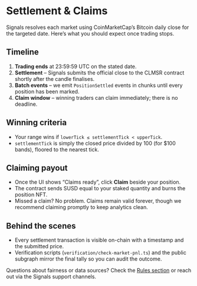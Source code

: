 # Settlement & Claims

Signals resolves each market using CoinMarketCap’s Bitcoin daily close for the targeted date. Here’s what you should expect once trading stops.

## Timeline

1. **Trading ends** at 23:59:59 UTC on the stated date.
2. **Settlement** – Signals submits the official close to the CLMSR contract shortly after the candle finalises.
3. **Batch events** – we emit `PositionSettled` events in chunks until every position has been marked.
4. **Claim window** – winning traders can claim immediately; there is no deadline.

## Winning criteria

- Your range wins if `lowerTick ≤ settlementTick < upperTick`.
- `settlementTick` is simply the closed price divided by 100 (for $100 bands), floored to the nearest tick.

## Claiming payout

- Once the UI shows “Claims ready”, click **Claim** beside your position.
- The contract sends SUSD equal to your staked quantity and burns the position NFT.
- Missed a claim? No problem. Claims remain valid forever, though we recommend claiming promptly to keep analytics clean.

## Behind the scenes

- Every settlement transaction is visible on-chain with a timestamp and the submitted price.
- Verification scripts (`verification/check-market-pnl.ts`) and the public subgraph mirror the final tally so you can audit the outcome.

Questions about fairness or data sources? Check the [Rules section](../start/how-it-works.md) or reach out via the Signals support channels.
